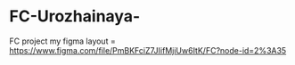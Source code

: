 # FC-Urozhainaya-
FC project
my figma layout = https://www.figma.com/file/PmBKFciZ7JIifMjiUw6ItK/FC?node-id=2%3A35

